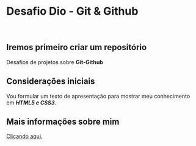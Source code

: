 # Desafio Dio - Git & Github
</br>
<h2>Iremos primeiro criar um repositório </h2>
<p> Desafios de projetos sobre <strong>Git-Github</strong></p>

<h2> Considerações iniciais </h2>
<p>Vou formular um texto de apresentação para mostrar meu conhecimento em <em><strong>HTML5 e CSS3</em></strong>.

## Mais informações sobre mim
[Clicando aqui.](https://www.linkedin.com/in/rafaeldeje/)
